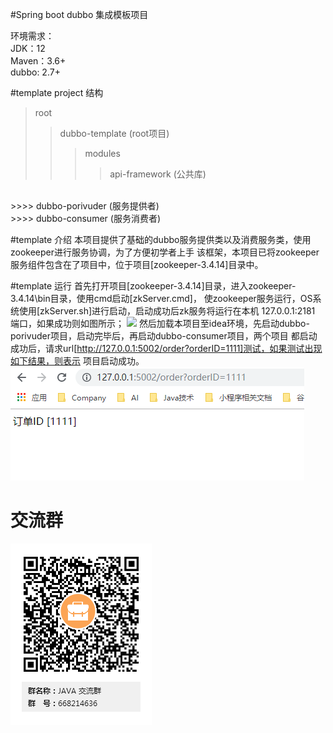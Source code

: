 #Spring boot dubbo 集成模板项目

环境需求：<br/>
JDK：12 <br/>
Maven：3.6+<br/>
dubbo: 2.7+

#template project 结构
> root 
>> dubbo-template (root项目)
>>> modules
>>>> api-framework (公共库)
<br/>
>>>> dubbo-porivuder (服务提供者)
<br/>
>>>> dubbo-consumer (服务消费者)

#template 介绍
本项目提供了基础的dubbo服务提供类以及消费服务类，使用zookeeper进行服务协调，为了方便初学者上手
该框架，本项目已将zookeeper服务组件包含在了项目中，位于项目[zookeeper-3.4.14]目录中。

#template 运行
首先打开项目[zookeeper-3.4.14]目录，进入zookeeper-3.4.14\bin目录，使用cmd启动[zkServer.cmd]，
使zookeeper服务运行，OS系统使用[zkServer.sh]进行启动，启动成功后zk服务将运行在本机 127.0.0.1:2181
端口，如果成功则如图所示；
<img src="/git-img/0002.png">
然后加载本项目至idea环境，先启动dubbo-porivuder项目，启动完毕后，再启动dubbo-consumer项目，两个项目
都启动成功后，请求url[http://127.0.0.1:5002/order?orderID=1111]测试，如果测试出现如下结果，则表示
项目启动成功。
<img src="/git-img/0001.png">

# 交流群
<img src="/git-img/qq-qun.jpg">